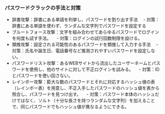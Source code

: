 ### パスワードクラックの手法と対策
- 辞書攻撃：辞書にある単語を列挙し、パスワードを割り出す手法
　- 対策：辞書にある単語を使わず、ランダムな文字列でパスワードを設定する 
- ブルートフォース攻撃：文字を組み合わせてあらゆるパスワードでログインを何度も試す手法。
　- 対策：ログインの試行回数制限を設ける。
- 類推攻撃：設定される可能性のあるパスワードを類推して入力する手法
　- 対策：氏名や誕生日、電話番号など推測されやすいパスワードを設定しない。 
- パスワードリスト攻撃：あるWEBサイトから流出したユーザーネームとパスワードを使用し、他のサイトに対して不正ログインを試みる。
　- 対策：IDとパスワードを使い回さない。
- レインボー攻撃：膨大な数のパスワードとそれに対応するハッシュ値の表（レインボー表）を用意し、不正入手したパスワードのハッシュ値を表から照合し、パスワードを見つけ出す。
　- 対策：パスワード本体のハッシュだけではなく、ソルト（十分な長さを持つランダムな文字列）を加えることで、同じパスワードでもハッシュ値が異なるようにできる。 